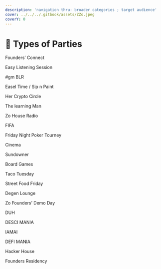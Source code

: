```yaml
---
description: 'navigation thru: broader categories ; target audience'
cover: ../../../.gitbook/assets/ZZo.jpeg
coverY: 0
---
```


# 👯 Types of Parties

Founders’ Connect

Easy Listening Session

\#gm BLR

Easel Time / Sip n Paint

Her Crypto Circle

The learning Man

Zo House Radio

FIFA

Friday Night Poker Tourney

Cinema

Sundowner

Board Games

Taco Tuesday

Street Food Friday

Degen Lounge

Zo Founders’ Demo Day

DUH

DESCI MANIA

IAMAI

DEFI MANIA

Hacker House

Founders Residency
